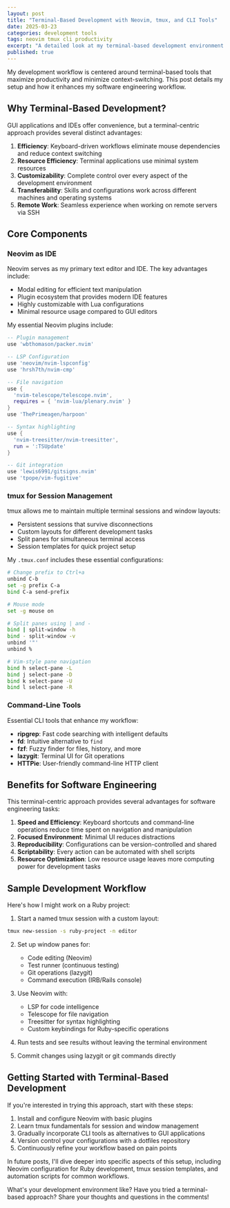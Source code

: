 ```yaml
---
layout: post
title: "Terminal-Based Development with Neovim, tmux, and CLI Tools"
date: 2025-03-23
categories: development tools
tags: neovim tmux cli productivity
excerpt: "A detailed look at my terminal-based development environment and how it enhances productivity for software engineering tasks."
published: true
---
```


My development workflow is centered around terminal-based tools that maximize productivity and minimize context-switching. This post details my setup and how it enhances my software engineering workflow.

## Why Terminal-Based Development?

GUI applications and IDEs offer convenience, but a terminal-centric approach provides several distinct advantages:

1. **Efficiency**: Keyboard-driven workflows eliminate mouse dependencies and reduce context switching
2. **Resource Efficiency**: Terminal applications use minimal system resources
3. **Customizability**: Complete control over every aspect of the development environment
4. **Transferability**: Skills and configurations work across different machines and operating systems
5. **Remote Work**: Seamless experience when working on remote servers via SSH

## Core Components

### Neovim as IDE

Neovim serves as my primary text editor and IDE. The key advantages include:

- Modal editing for efficient text manipulation
- Plugin ecosystem that provides modern IDE features
- Highly customizable with Lua configurations
- Minimal resource usage compared to GUI editors

My essential Neovim plugins include:

```lua
-- Plugin management
use 'wbthomason/packer.nvim'

-- LSP Configuration
use 'neovim/nvim-lspconfig'
use 'hrsh7th/nvim-cmp'

-- File navigation
use {
  'nvim-telescope/telescope.nvim',
  requires = { 'nvim-lua/plenary.nvim' }
}
use 'ThePrimeagen/harpoon'

-- Syntax highlighting
use {
  'nvim-treesitter/nvim-treesitter',
  run = ':TSUpdate'
}

-- Git integration
use 'lewis6991/gitsigns.nvim'
use 'tpope/vim-fugitive'
```

### tmux for Session Management

tmux allows me to maintain multiple terminal sessions and window layouts:

- Persistent sessions that survive disconnections
- Custom layouts for different development tasks
- Split panes for simultaneous terminal access
- Session templates for quick project setup

My `.tmux.conf` includes these essential configurations:

```bash
# Change prefix to Ctrl+a
unbind C-b
set -g prefix C-a
bind C-a send-prefix

# Mouse mode
set -g mouse on

# Split panes using | and -
bind | split-window -h
bind - split-window -v
unbind '"'
unbind %

# Vim-style pane navigation
bind h select-pane -L
bind j select-pane -D
bind k select-pane -U
bind l select-pane -R
```

### Command-Line Tools

Essential CLI tools that enhance my workflow:

- **ripgrep**: Fast code searching with intelligent defaults
- **fd**: Intuitive alternative to `find`
- **fzf**: Fuzzy finder for files, history, and more
- **lazygit**: Terminal UI for Git operations
- **HTTPie**: User-friendly command-line HTTP client

## Benefits for Software Engineering

This terminal-centric approach provides several advantages for software engineering tasks:

1. **Speed and Efficiency**: Keyboard shortcuts and command-line operations reduce time spent on navigation and manipulation
2. **Focused Environment**: Minimal UI reduces distractions
3. **Reproducibility**: Configurations can be version-controlled and shared
4. **Scriptability**: Every action can be automated with shell scripts
5. **Resource Optimization**: Low resource usage leaves more computing power for development tasks

## Sample Development Workflow

Here's how I might work on a Ruby project:

1. Start a named tmux session with a custom layout:

```bash
tmux new-session -s ruby-project -n editor
```

2. Set up window panes for:
   - Code editing (Neovim)
   - Test runner (continuous testing)
   - Git operations (lazygit)
   - Command execution (IRB/Rails console)

3. Use Neovim with:
   - LSP for code intelligence
   - Telescope for file navigation
   - Treesitter for syntax highlighting
   - Custom keybindings for Ruby-specific operations

4. Run tests and see results without leaving the terminal environment

5. Commit changes using lazygit or git commands directly

## Getting Started with Terminal-Based Development

If you're interested in trying this approach, start with these steps:

1. Install and configure Neovim with basic plugins
2. Learn tmux fundamentals for session and window management
3. Gradually incorporate CLI tools as alternatives to GUI applications
4. Version control your configurations with a dotfiles repository
5. Continuously refine your workflow based on pain points

In future posts, I'll dive deeper into specific aspects of this setup, including Neovim configuration for Ruby development, tmux session templates, and automation scripts for common workflows.

What's your development environment like? Have you tried a terminal-based approach? Share your thoughts and questions in the comments!
